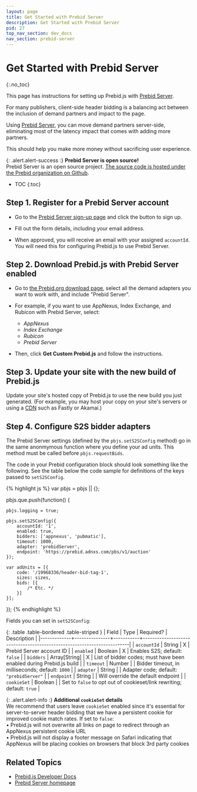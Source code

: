 ```yaml
---
layout: page
title: Get Started with Prebid Server
description: Get Started with Prebid Server
pid: 27
top_nav_section: dev_docs
nav_section: prebid-server
---
```


<div class="bs-docs-section" markdown="1">

# Get Started with Prebid Server
{:.no_toc}

This page has instructions for setting up Prebid.js with [Prebid Server](https://prebid.adnxs.com).

For many publishers, client-side header bidding is a balancing act between the inclusion of demand partners and impact to the page.

Using [Prebid Server](https://prebid.adnxs.com), you can move demand partners server-side, eliminating most of the latency impact that comes with adding more partners.

This should help you make more money without sacrificing user experience.

{: .alert.alert-success :}
**Prebid Server is open source!**  
Prebid Server is an open source project.  [The source code is hosted under the Prebid organization on Github](https://github.com/prebid/prebid-server).

* TOC
{:toc}

## Step 1. Register for a Prebid Server account

- Go to the [Prebid Server sign-up page](https://prebid.adnxs.com) and click the button to sign up.

- Fill out the form details, including your email address.

- When approved, you will receive an email with your assigned `accountId`. You will need this for configuring Prebid.js to use Prebid Server.

## Step 2. Download Prebid.js with Prebid Server enabled

- Go to [the Prebid.org download page]({{site.github.url}}/download.html), select all the demand adapters you want to work with, and include "Prebid Server".

- For example, if you want to use AppNexus, Index Exchange, and Rubicon with Prebid Server, select:
  - *AppNexus*
  - *Index Exchange*
  - *Rubicon*
  - *Prebid Server*

- Then, click **Get Custom Prebid.js** and follow the instructions.

## Step 3. Update your site with the new build of Prebid.js

Update your site's hosted copy of Prebid.js to use the new build you just generated.  (For example, you may host your copy on your site's servers or using a [CDN](https://en.wikipedia.org/wiki/Content_delivery_network) such as Fastly or Akamai.)

## Step 4. Configure S2S bidder adapters

The Prebid Server settings (defined by the `pbjs.setS2SConfig` method) go in the same anonmymous function where you define your ad units.  This method must be called before `pbjs.requestBids`.

The code in your Prebid configuration block should look something like the following.  See the table below the code sample for definitions of the keys passed to `setS2SConfig`.

{% highlight js %}
var pbjs = pbjs || {};

pbjs.que.push(function() {

    pbjs.logging = true;

    pbjs.setS2SConfig({
        accountId: '1',
        enabled: true,
        bidders: ['appnexus', 'pubmatic'],
        timeout: 1000,
        adapter: 'prebidServer',
        endpoint: 'https://prebid.adnxs.com/pbs/v1/auction'
    });

    var adUnits = [{
        code: '/19968336/header-bid-tag-1',
        sizes: sizes,
        bids: [{
            /* Etc. */
        }]
    }];
});
{% endhighlight %}

Fields you can set in `setS2SConfig`:

{: .table .table-bordered .table-striped }
| Field       | Type          | Required? | Description                                                            |
|-------------+---------------+-----------+------------------------------------------------------------------------|
| `accountId` | String        | X         | Prebid Server account ID                                               |
| `enabled`   | Boolean       | X         | Enables S2S; default: `false`                                          |
| `bidders`   | Array[String] | X         | List of bidder codes; must have been enabled during Prebid.js build    |
| `timeout`   | Number        |           | Bidder timeout, in milliseconds; default: `1000`                       |
| `adapter`   | String        |           | Adapter code; default: `"prebidServer"`                                |
| `endpoint`  | String        |           | Will override the default endpoint                                     |
| `cookieSet` | Boolean       |           | Set to `false` to opt out of cookieset/link rewriting; default: `true` |

{: .alert.alert-info :}
**Additional `cookieSet` details**  
We recommend that users leave `cookieSet` enabled since it's essential for server-to-server header bidding that we have a persistent cookie for improved cookie match rates.  If set to `false`:  
&bull; Prebid.js will not overwrite all links on page to redirect through an AppNexus persistent cookie URL  
&bull; Prebid.js will not display a footer message on Safari indicating that AppNexus will be placing cookies on browsers that block 3rd party cookies  

## Related Topics

+ [Prebid.js Developer Docs]({{site.github.url}}/dev-docs/getting-started.html)
+ [Prebid Server homepage](https://prebid.adnxs.com/)

</div>
